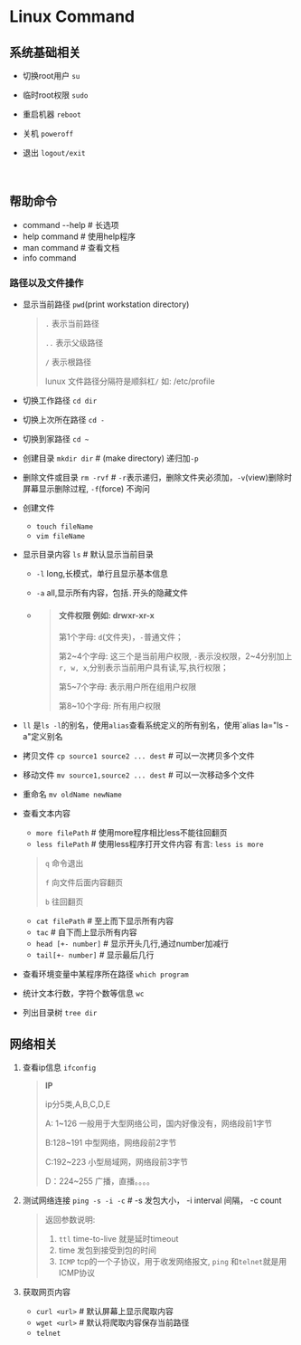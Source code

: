 #                                 Linux Command

## 系统基础相关

- 切换root用户 	`su`

- 临时root权限    `sudo`

- 重启机器    `reboot`

- 关机    `poweroff`

- 退出    `logout/exit`

  ​    

  

## 帮助命令

- command --help # 长选项
- help command # 使用help程序
- man command  # 查看文档
- info command



### 路径以及文件操作

- 显示当前路径		`pwd`(print workstation directory)

  >`.` 表示当前路径
  >
  >`..` 表示父级路径
  >
  >`/` 表示根路径
  >
  >lunux 文件路径分隔符是顺斜杠`/`  如: /etc/profile

- 切换工作路径    `cd dir` 

- 切换上次所在路径    `cd -`

- 切换到家路径    `cd ~`

- 创建目录    `mkdir dir`  # (make directory)  递归加`-p`

- 删除文件或目录    `rm -rvf`  # `-r`表示递归，删除文件夹必须加，`-v`(view)删除时屏幕显示删除过程, `-f`(force) 不询问

- 创建文件

  - `touch fileName`
  - `vim fileName`

- 显示目录内容    `ls`  # 默认显示当前目录

  - `-l`  long,长模式，单行且显示基本信息

  -  `-a`  all,显示所有内容，包括`.`开头的隐藏文件

  - >#### 文件权限 例如: drwxr-xr-x 
    >
    >第1个字母: `d`(文件夹)，`-`普通文件；
    >
    >第2~4个字母:  这三个是当前用户权限, `-`表示没权限，2~4分别加上`r, w, x`,分别表示当前用户具有读,写,执行权限；
    >
    >第5~7个字母: 表示用户所在组用户权限
    >
    >第8~10个字母: 所有用户权限



- `ll` 是`ls -l`的别名，使用`alias`查看系统定义的所有别名，使用`alias la="ls -a"定义别名

- 拷贝文件    `cp source1 source2 ... dest` # 可以一次拷贝多个文件

- 移动文件    `mv source1,source2 ... dest` # 可以一次移动多个文件

- 重命名    `mv oldName newName`

- 查看文本内容

  - `more filePath`  # 使用more程序相比less不能往回翻页
  - `less filePath` # 使用less程序打开文件内容 有言: `less is more`

  >`q` 命令退出
  >
  >`f` 向文件后面内容翻页
  >
  >`b` 往回翻页

  - `cat filePath`  #  至上而下显示所有内容
  - `tac`  # 自下而上显示所有内容
  - `head [+- number]` # 显示开头几行,通过number加减行
  - `tail[+- number]` # 显示最后几行

- 查看环境变量中某程序所在路径    `which program`

- 统计文本行数，字符个数等信息    `wc`

- 列出目录树    `tree dir`

## 网络相关

1. 查看ip信息	`ifconfig`

   >**IP**
   >
   >ip分5类,A,B,C,D,E
   >
   >A: 1~126 一般用于大型网络公司，国内好像没有，网络段前1字节
   >
   >B:128~191 中型网络，网络段前2字节
   >
   >C:192~223 小型局域网，网络段前3字节
   >
   >D：224~255 广播，直播。。。。

   

2. 测试网络连接    `ping -s -i -c` # -s 发包大小， -i interval 间隔， -c count

   >返回参数说明:
   >
   >1. `ttl` time-to-live 就是延时timeout
   >2. time 发包到接受到包的时间
   >3. `ICMP` tcp的一个子协议，用于收发网络报文, `ping` 和`telnet`就是用ICMP协议

3. 获取网页内容

   - `curl <url>` # 默认屏幕上显示爬取内容
   - `wget <url>`  # 默认将爬取内容保存当前路径
   - `telnet`